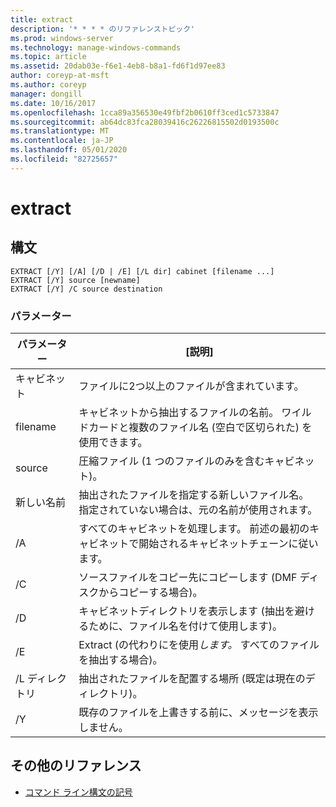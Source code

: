 ```yaml
---
title: extract
description: '* * * * のリファレンストピック'
ms.prod: windows-server
ms.technology: manage-windows-commands
ms.topic: article
ms.assetid: 20dab03e-f6e1-4eb8-b8a1-fd6f1d97ee83
author: coreyp-at-msft
ms.author: coreyp
manager: dongill
ms.date: 10/16/2017
ms.openlocfilehash: 1cca89a356530e49fbf2b0610ff3ced1c5733847
ms.sourcegitcommit: ab64dc83fca28039416c26226815502d0193500c
ms.translationtype: MT
ms.contentlocale: ja-JP
ms.lasthandoff: 05/01/2020
ms.locfileid: "82725657"
---
```

# <a name="extract"></a>extract



## <a name="syntax"></a>構文

```
EXTRACT [/Y] [/A] [/D | /E] [/L dir] cabinet [filename ...]
EXTRACT [/Y] source [newname]
EXTRACT [/Y] /C source destination
```

### <a name="parameters"></a>パラメーター

|パラメーター|[説明]|
|---------|-----------|
|キャビネット|ファイルに2つ以上のファイルが含まれています。|
|filename|キャビネットから抽出するファイルの名前。 ワイルドカードと複数のファイル名 (空白で区切られた) を使用できます。|
|source|圧縮ファイル (1 つのファイルのみを含むキャビネット)。|
|新しい名前|抽出されたファイルを指定する新しいファイル名。 指定されていない場合は、元の名前が使用されます。|
|/A|すべてのキャビネットを処理します。 前述の最初のキャビネットで開始されるキャビネットチェーンに従います。|
|/C|ソースファイルをコピー先にコピーします (DMF ディスクからコピーする場合)。|
|/D|キャビネットディレクトリを表示します (抽出を避けるために、ファイル名を付けて使用します)。|
|/E|Extract (の代わりにを使用*します。* すべてのファイルを抽出する場合)。|
|/L ディレクトリ|抽出されたファイルを配置する場所 (既定は現在のディレクトリ)。|
|/Y|既存のファイルを上書きする前に、メッセージを表示しません。|

## <a name="additional-references"></a>その他のリファレンス

- [コマンド ライン構文の記号](command-line-syntax-key.md)